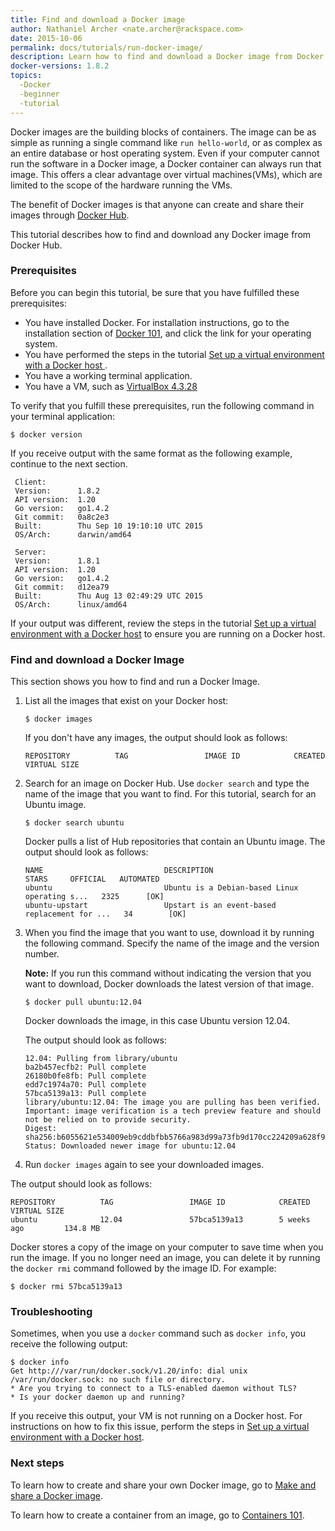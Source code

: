 ```yaml
---
title: Find and download a Docker image
author: Nathaniel Archer <nate.archer@rackspace.com>
date: 2015-10-06
permalink: docs/tutorials/run-docker-image/
description: Learn how to find and download a Docker image from Docker hub, and the function of Docker images.
docker-versions: 1.8.2
topics:
  -Docker
  -beginner
  -tutorial
---
```


Docker images are the building blocks of containers. The image can be as simple as running a single command like `run hello-world`, or as complex as an entire database or host operating system. Even if your computer cannot run the software in a Docker image, a Docker container can always run that image. This offers a clear advantage over virtual machines(VMs), which are limited to the scope of the hardware running the VMs.

The benefit of Docker images is that anyone can create and share their images through [Docker Hub](https://hub.docker.com/).

This tutorial describes how to find and download any Docker image from Docker Hub.

### Prerequisites

Before you can begin this tutorial, be sure that you have fulfilled these prerequisites:

* You have installed Docker. For installation instructions, go to the installation section of [Docker 101](docker-101-introduction-docker), and click the link for your operating system.
* You have performed the steps in the tutorial [Set up a virtual environment with a Docker host ](docs/tutorials/set-up-docker-machine).
* You have a working terminal application.
* You have a VM, such as [VirtualBox 4.3.28](https://www.virtualbox.org/wiki/Downloads)

To verify that you fulfill these prerequisites, run the following command in your terminal application:

`$ docker version`

If you receive output with the same format as the following example, continue to the next section.

```
 Client:
 Version:      1.8.2
 API version:  1.20
 Go version:   go1.4.2
 Git commit:   0a8c2e3
 Built:        Thu Sep 10 19:10:10 UTC 2015
 OS/Arch:      darwin/amd64

 Server:
 Version:      1.8.1
 API version:  1.20
 Go version:   go1.4.2
 Git commit:   d12ea79
 Built:        Thu Aug 13 02:49:29 UTC 2015
 OS/Arch:      linux/amd64
```

If your output was different, review the steps in the tutorial [Set up a virtual environment with a Docker host](docs/tutorials/set-up-docker-machine) to ensure you are running on a Docker host.

### Find and download a Docker Image

This section shows you how to find and run a Docker Image.

1. List all the images that exist on your Docker host:

   `$ docker images`

   If you don't have any images, the output should look as follows:

   ```
   REPOSITORY          TAG                 IMAGE ID            CREATED             VIRTUAL SIZE
   ```

2. Search for an image on Docker Hub. Use `docker search` and type the name of the image that you want to find. For this tutorial, search for an Ubuntu image.

   `$ docker search ubuntu`

   Docker pulls a list of Hub repositories that contain an Ubuntu image. The output should look as follows:

   ```
   NAME                           DESCRIPTION                                     STARS     OFFICIAL   AUTOMATED
   ubuntu                         Ubuntu is a Debian-based Linux operating s...   2325      [OK]       
   ubuntu-upstart                 Upstart is an event-based replacement for ...   34        [OK]
   ```

3. When you find the image that you want to use, download it by running the following command. Specify the name of the image and the version number.

   **Note:** If you run this command without indicating the version that you want to download, Docker downloads the latest version of that image.

   `$ docker pull ubuntu:12.04`

   Docker downloads the image, in this case Ubuntu version 12.04.

   The output should look as follows:

   ```
   12.04: Pulling from library/ubuntu
   ba2b457ecfb2: Pull complete
   26180b0fe8fb: Pull complete
   edd7c1974a70: Pull complete
   57bca5139a13: Pull complete
   library/ubuntu:12.04: The image you are pulling has been verified. Important: image verification is a tech preview feature and should not be relied on to provide security.
   Digest: sha256:b6055621e534009eb9cddbfbb5766a983d99a73fb9d170cc224209a628f91804
   Status: Downloaded newer image for ubuntu:12.04
   ```

4. Run `docker images` again to see your downloaded images.

  The output should look as follows:

   ```
   REPOSITORY          TAG                 IMAGE ID            CREATED             VIRTUAL SIZE
   ubuntu              12.04               57bca5139a13        5 weeks ago         134.8 MB
   ```

   Docker stores a copy of the image on your computer to save time when you run the image. If you no longer need an image, you can delete it by running the `docker rmi` command followed by the image ID. For example:

   `$ docker rmi 57bca5139a13`

### Troubleshooting

Sometimes, when you use a `docker` command such as `docker info`, you receive the following output:

```
$ docker info
Get http:///var/run/docker.sock/v1.20/info: dial unix /var/run/docker.sock: no such file or directory.
* Are you trying to connect to a TLS-enabled daemon without TLS?
* Is your docker daemon up and running?
```

If you receive this output, your VM is not running on a Docker host. For instructions on how to fix this issue, perform the steps in [Set up a virtual environment with a Docker host](docs/tutorials/set-up-docker-machine).

### Next steps

To learn how to create and share your own Docker image, go to [Make and share a Docker image](docs/tutorials/make-docker-image).

To learn how to create a container from an image, go to [Containers 101](docs/tutorials/containers-101).
